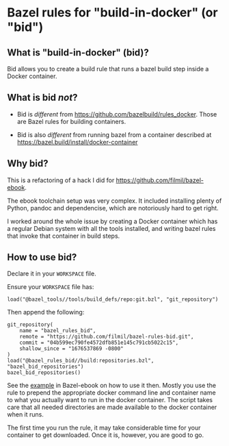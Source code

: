 # Bazel rules for "build-in-docker" (or "bid")


## What is "build-in-docker" (bid)?

Bid allows you to create a build rule that runs a bazel build step inside a
Docker container.

## What is bid *not*?

* Bid is *different* from https://github.com/bazelbuild/rules_docker. Those are
Bazel rules for building containers.

* Bid is also *different* from running bazel from a container described at
https://bazel.build/install/docker-container


## Why bid?

This is a refactoring of a hack I did for https://github.com/filmil/bazel-ebook.

The ebook toolchain setup was very complex. It included installing plenty of
Python, pandoc and dependencise, which are notoriously hard to get right.

I worked around the whole issue by creating a Docker container which has a
regular Debian system with all the tools installed, and writing bazel rules that
invoke that container in build steps.


## How to use bid?

Declare it in your `WORKSPACE` file.

Ensure your `WORKSPACE` file has:

```
load("@bazel_tools//tools/build_defs/repo:git.bzl", "git_repository")
```

Then append the following:

```
git_repository(
    name = "bazel_rules_bid",
    remote = "https://github.com/filmil/bazel-rules-bid.git",
    commit = "04b599ec790fe4572dfb851e145c791cb5022c15",
    shallow_since = "1676537869 -0800"
)
load("@bazel_rules_bid//build:repositories.bzl", "bazel_bid_repositories")
bazel_bid_repositories()
```

See the [example][ex] in Bazel-ebook on how to use it then.
Mostly you use the rule to prepend the appropriate docker command
line and container name to what you actually want to run in the
docker container.  The script takes care that all needed
directories are made available to the docker container when it
runs.

The first time you run the rule, it may take considerable time
for your container to get downloaded. Once it is, however, you
are good to go.

[ex]: https://github.com/filmil/bazel-ebook/blob/main/build/rules.bzl#L27
